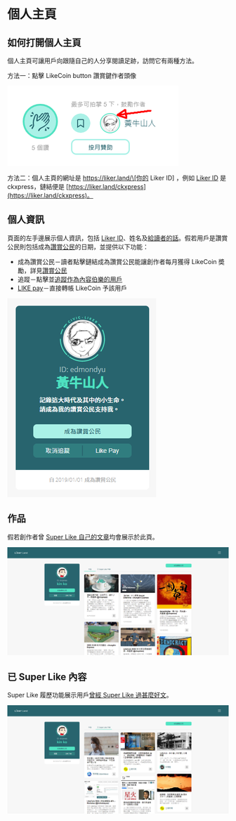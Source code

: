 # 個人主頁

## 如何打開個人主頁

個人主頁可讓用戶向跟隨自己的人分享閱讀足跡，訪問它有兩種方法。

方法一：點擊 LikeCoin button 讚賞鍵作者頭像

![](../../.gitbook/assets/super-like-reader-4.png)

方法二：個人主頁的網址是 https://liker.land/\[你的 Liker ID\] ，例如 [Liker ID](https://docs.like.co/v/zh/user-guide/liker-id) 是 ckxpress，鏈結便是 [https://liker.land/ckxpress](https://liker.land/ckxpress)。

## 個人資訊

頁面的左手邊展示個人資訊，包括 [Liker ID](https://docs.like.co/v/zh/user-guide/liker-id)、姓名及[給讀者的話](https://docs.like.co/v/zh/user-guide/creator/creators-pitch)。假若用戶是讚賞公民則包括成為[讚賞公民](https://docs.like.co/v/zh/user-guide/civic-liker)的日期，並提供以下功能：

* 成為讚賞公民－讀者點擊鏈結成為讚賞公民能讓創作者每月獲得 LikeCoin 奬勵，詳見[讚賞公民](https://docs.like.co/v/zh/user-guide/civic-liker)
* 追蹤－點擊並[追蹤作為內容伯樂的用戶](https://docs.like.co/v/zh/user-guide/reader/today-headline#zhui-zong-nei-rong-bo-lao)
* [LIKE pay](https://docs.like.co/v/zh/user-guide/likecoin-token/like-pay)－直接轉帳 LikeCoin 予該用戶

![](../../.gitbook/assets/likerid-avatar.png)

## 作品

假若創作者曾 [Super Like 自己的文章](https://docs.like.co/v/zh/user-guide/reader/superlike#shi-yong-fang-fa)均會展示於此頁。

![](../../.gitbook/assets/portfolio-page-1.png)

## 已 Super Like 內容

Super Like 履歷功能展示用戶[曾經 Super Like 過甚麼好文](https://docs.like.co/v/zh/user-guide/reader/superlike#super-like-lv-li)。

![](../../.gitbook/assets/portfolio-page-2.png)

